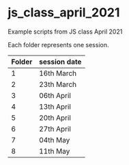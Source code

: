 # js_class_april_2021
Example scripts from JS class April 2021

Each folder represents one session.

| Folder | session date | 
| ------ |--------------| 
| 1      | 16th March   | 
| 2      | 23th March   |
| 3      | 06th April   |  
| 4      | 13th April   |  
| 5      | 20th April   |  
| 6      | 27th April   |  
| 7      | 04th May     |  
| 8      | 11th May     |  
